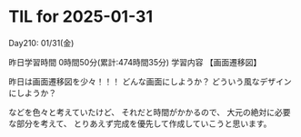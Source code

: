 # TIL for 2025-01-31
Day210: 01/31(金)

昨日学習時間 0時間50分(累計:474時間35分)
学習内容 【画面遷移図】

昨日は画面遷移図を少々！！！
どんな画面にしようか？
どういう風なデザインにしようか？

などを色々と考えていたけど、
それだと時間がかかるので、
大元の絶対に必要な部分を考えて、
とりあえず完成を優先して作成していこうと思います。

